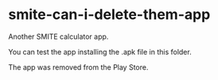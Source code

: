 # smite-can-i-delete-them-app
Another SMITE calculator app.

You can test the app installing the .apk file in this folder.

The app was removed from the Play Store.
